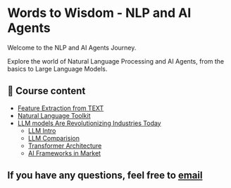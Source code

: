 # Words to Wisdom -  NLP and AI Agents

Welcome to the NLP and AI Agents Journey.

Explore the world of Natural Language Processing and AI Agents, from the basics to Large Language Models.


## 📂 Course content

- [Feature Extraction from TEXT](FeatureExtraction_from_TEXT.md)
- [Natural Language Toolkit](NaturalLanguageToolkit.md)
- [LLM models Are Revolutionizing Industries Today](LLM_Revolution.md)
    - [LLM Intro](LLM_Revolution/Intro.md)
    - [LLM Comparision](LLM_Revolution/LLM_providers_models.md)
    - [Transformer Architecture](LLM_Revolution/TransformerAchitecture.md)
    - [AI Frameworks in Market](LLM_Revolution/Frameworks.md)

## If you have any questions, feel free to [email](mailto:vamshi.430@gmail.com)
